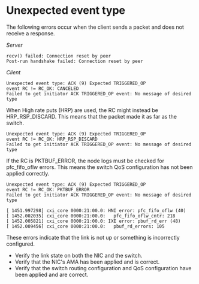 # Unexpected event type

The following errors occur when the client sends a packet and does not receive a
response.

*Server*

```screen
recv() failed: Connection reset by peer
Post-run handshake failed: Connection reset by peer
```

*Client*

```screen
Unexpected event type: ACK (9) Expected TRIGGERED_OP
event RC != RC_OK: CANCELED
Failed to get initiator ACK TRIGGERED_OP event: No message of desired type
```

When High rate puts (HRP) are used, the RC might instead be HRP_RSP_DISCARD.
This means that the packet made it as far as the switch.

```screen
Unexpected event type: ACK (9) Expected TRIGGERED_OP
event RC != RC_OK: HRP_RSP_DISCARD
Failed to get initiator ACK TRIGGERED_OP event: No message of desired type
```

If the RC is PKTBUF_ERROR, the node logs must be checked for pfc_fifo_oflw
errors. This means the switch QoS configuration has not been applied correctly.

```screen
Unexpected event type: ACK (9) Expected TRIGGERED_OP
event RC != RC_OK: PKTBUF_ERROR
Failed to get initiator ACK TRIGGERED_OP event: No message of desired type
```

```screen
[ 1451.997298] cxi_core 0000:21:00.0: HNI error: pfc_fifo_oflw (40)
[ 1452.002035] cxi_core 0000:21:00.0:   pfc_fifo_oflw_cntr: 218
[ 1452.005821] cxi_core 0000:21:00.0: IXE error: pbuf_rd_err (48)
[ 1452.009456] cxi_core 0000:21:00.0:   pbuf_rd_errors: 105
```

These errors indicate that the link is not up or something is incorrectly configured.

- Verify the link state on both the NIC and the switch.
- Verify that the NIC's AMA has been applied and is correct.
- Verify that the switch routing configuration and QoS configuration have been applied and are correct.
